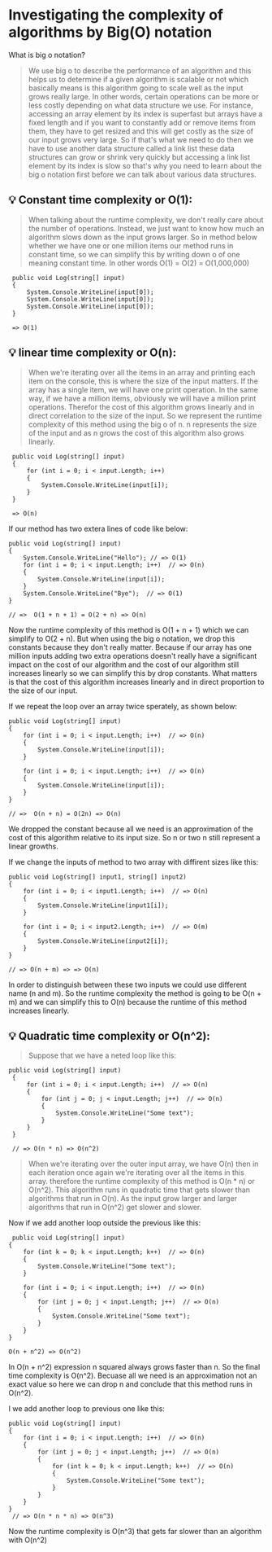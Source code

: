 # Investigating the complexity of algorithms by Big(O) notation
What is big o notation?
> We use big o to describe the performance of an algorithm and this helps us to determine if a given algorithm is scalable or not which basically means is this algorithm going to scale well as the input grows really large. In other words, certain operations can be more or less costly depending on what data structure we use. For instance, accessing an array element by its index is superfast but arrays have a fixed length and if you want to constantly add or remove items from them, they have to get resized and this will get costly as the size of our input grows very large. So if that's what we need to do then we have to use another data structure called a link list these data structures can grow or shrink very quickly but accessing a link list element by its index is slow so that's why you need to learn about the big o notation first before we can talk about various data structures.

## 💡 Constant time complexity or O(1): 
 > When talking about the runtime complexity, we don't really care about the number of operations. Instead, we just want to know how much an algorithm slows down as the input grows larger. So in method below whether we have one or one million items our method runs in constant time, so we can simplify this by writing down o of one meaning constant time. In other words O(1) = O(2) = O(1,000,000)

```
 public void Log(string[] input)
 {
     System.Console.WriteLine(input[0]);
     System.Console.WriteLine(input[0]);
     System.Console.WriteLine(input[0]);
 }

 => O(1)
```

## 💡 linear time complexity or O(n): 
 > When we're iterating over all the items in an array and printing each item on the console, this is where the size of the input matters. If the array has a single item, we will have one print operation. In the same way, if we have a million items, obviously we will have a million print operations. Therefor the cost of this algorithm grows linearly and in direct correlation to the size of the input. So we represent the runtime complexity of this method using the big o of n.
n represents the size of the input and as n grows the cost of this algorithm also grows linearly.

```
 public void Log(string[] input)
 {
     for (int i = 0; i < input.Length; i++)
     {
         System.Console.WriteLine(input[i]);
     }
 }
 
 => O(n)
```

If our method has two extera lines of code like below:
```
public void Log(string[] input)
{
    System.Console.WriteLine("Hello"); // => O(1)
    for (int i = 0; i < input.Length; i++)  // => O(n)
    {
        System.Console.WriteLine(input[i]);
    }
    System.Console.WriteLine("Bye");  // => O(1)
}

// =>  O(1 + n + 1) = O(2 + n) => O(n)
```

Now the runtime complexity of this method is O(1 + n + 1) which we can simplify to  O(2 + n). But when using the big o notation, we drop this constants because they don't really matter. Because if our array has one million inputs adding two extra operations doesn't really have a significant impact on the cost of our algorithm and the cost of our algorithm still increases linearly so we can simplify this by drop constants. What matters is that the cost of this algorithm increases linearly and in
direct proportion to the size of our input.

If we repeat the loop over an array twice sperately, as shown below:
```
public void Log(string[] input)
{
    for (int i = 0; i < input.Length; i++)  // => O(n)
    {
        System.Console.WriteLine(input[i]);
    }

    for (int i = 0; i < input.Length; i++)  // => O(n)
    {
        System.Console.WriteLine(input[i]);
    }
}

// =>  O(n + n) = O(2n) => O(n)
```

We dropped the constant because all we need is an approximation of the cost of this algorithm relative to its input size. So n or two n still represent a linear growths. 

If we change the inputs of method to two array with diffirent sizes like this:

```
public void Log(string[] input1, string[] input2)
{
    for (int i = 0; i < input1.Length; i++)  // => O(n)
    {
        System.Console.WriteLine(input1[i]);
    }

    for (int i = 0; i < input2.Length; i++)  // => O(m)
    {
        System.Console.WriteLine(input2[i]);
    }
}

// => O(n + m) => => O(n)
```

In order to distinguish between these two inputs we could use different name (n and m). So the runtime complexity the method is going to be O(n + m) and we can simplify this to O(n) because the runtime of this method increases linearly.

## 💡 Quadratic time complexity or O(n^2): 
> Suppose that we have a neted loop like this:

```
public void Log(string[] input)
 {
     for (int i = 0; i < input.Length; i++)  // => O(n)
     {
         for (int j = 0; j < input.Length; j++)  // => O(n)
         {
             System.Console.WriteLine("Some text");
         }
     }
 }
 
 // => O(n * n) => O(n^2)
```

> When we're iterating over the outer input array, we have O(n) then in each iteration once again we're iterating over all the items in this array. therefore the runtime complexity of this method is O(n * n) or O(n^2). This algorithm runs in quadratic time that gets slower than algorithms that run in O(n). As the input grow larger and larger algorithms that run in O(n^2) get slower and slower.


Now if we add another loop outside the previous like this:

```
 public void Log(string[] input)
{
    for (int k = 0; k < input.Length; k++)  // => O(n)
    {
        System.Console.WriteLine("Some text");
    }

    for (int i = 0; i < input.Length; i++)  // => O(n)
    {
        for (int j = 0; j < input.Length; j++)  // => O(n)
        {
            System.Console.WriteLine("Some text");
        }
    }
}

O(n + n^2) => O(n^2)
```
In O(n + n^2) expression n squared always grows faster than n. So the final time complexity is O(n^2). Becuase all we need is an approximation not an exact value so here we can drop n and conclude that this method runs in O(n^2).

I we add another loop to previous one like this:
```
public void Log(string[] input)
{
    for (int i = 0; i < input.Length; i++)  // => O(n)
    {
        for (int j = 0; j < input.Length; j++)  // => O(n)
        {
            for (int k = 0; k < input.Length; k++)  // => O(n)
            {
                System.Console.WriteLine("Some text");
            }
        }
    }
}
 // => O(n * n * n) => O(n^3)
```

Now the runtime complexity is O(n^3) that gets far slower than an algorithm with O(n^2)
